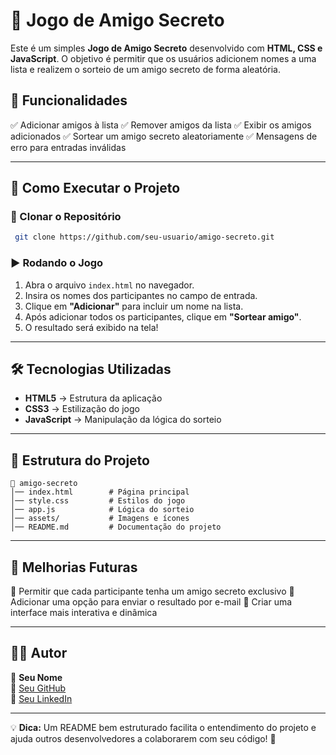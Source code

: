 # 🎉 Jogo de Amigo Secreto

Este é um simples **Jogo de Amigo Secreto** desenvolvido com **HTML, CSS e JavaScript**. O objetivo é permitir que os usuários adicionem nomes a uma lista e realizem o sorteio de um amigo secreto de forma aleatória.

## 📌 Funcionalidades
✅ Adicionar amigos à lista
✅ Remover amigos da lista
✅ Exibir os amigos adicionados
✅ Sortear um amigo secreto aleatoriamente
✅ Mensagens de erro para entradas inválidas

---

## 🚀 Como Executar o Projeto

### 📂 Clonar o Repositório
```sh
 git clone https://github.com/seu-usuario/amigo-secreto.git
```

### ▶️ Rodando o Jogo
1. Abra o arquivo `index.html` no navegador.
2. Insira os nomes dos participantes no campo de entrada.
3. Clique em **"Adicionar"** para incluir um nome na lista.
4. Após adicionar todos os participantes, clique em **"Sortear amigo"**.
5. O resultado será exibido na tela!

---

## 🛠️ Tecnologias Utilizadas
- **HTML5** → Estrutura da aplicação
- **CSS3** → Estilização do jogo
- **JavaScript** → Manipulação da lógica do sorteio

---

## 📁 Estrutura do Projeto
```
📂 amigo-secreto
│── index.html        # Página principal
│── style.css         # Estilos do jogo
│── app.js            # Lógica do sorteio
│── assets/           # Imagens e ícones
│── README.md         # Documentação do projeto
```

---

## 📌 Melhorias Futuras
🔹 Permitir que cada participante tenha um amigo secreto exclusivo
🔹 Adicionar uma opção para enviar o resultado por e-mail
🔹 Criar uma interface mais interativa e dinâmica

---

## 👨‍💻 Autor
📌 **Seu Nome**  
📌 [Seu GitHub](https://github.com/seu-usuario)  
📌 [Seu LinkedIn](https://www.linkedin.com/in/seu-usuario)  

---

💡 **Dica:** Um README bem estruturado facilita o entendimento do projeto e ajuda outros desenvolvedores a colaborarem com seu código! 🚀


